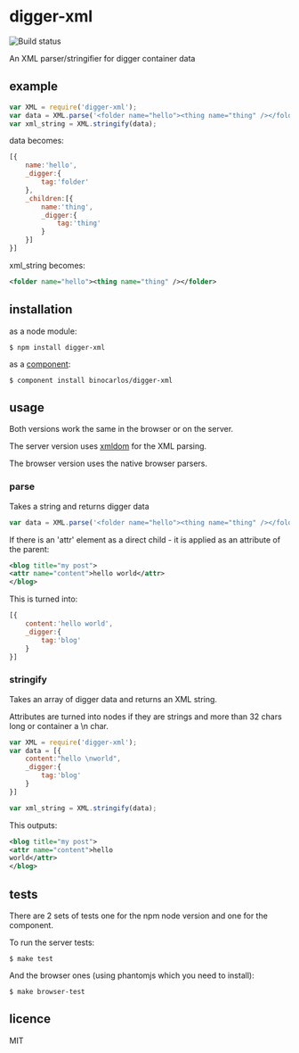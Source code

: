 digger-xml
==========

![Build status](https://api.travis-ci.org/binocarlos/digger-xml.png)

An XML parser/stringifier for digger container data

## example

```js
var XML = require('digger-xml');
var data = XML.parse('<folder name="hello"><thing name="thing" /></folder>');
var xml_string = XML.stringify(data);
```

data becomes:

```js
[{
	name:'hello',
	_digger:{
		tag:'folder'
	},
	_children:[{
		name:'thing',
		_digger:{
			tag:'thing'
		}
	}]
}]
```

xml_string becomes:

```xml
<folder name="hello"><thing name="thing" /></folder>
```

## installation

as a node module:

```
$ npm install digger-xml
```

as a [component](https://github.com/component/component):

```
$ component install binocarlos/digger-xml
```

## usage

Both versions work the same in the browser or on the server.

The server version uses [xmldom](https://github.com/jindw/xmldom) for the XML parsing.

The browser version uses the native browser parsers.

### parse
Takes a string and returns digger data

```js
var data = XML.parse('<folder name="hello"><thing name="thing" /></folder>');
```

If there is an 'attr' element as a direct child - it is applied as an attribute of the parent:


```xml
<blog title="my post">
<attr name="content">hello world</attr>
</blog>
```

This is turned into:

```js
[{
	content:'hello world',
	_digger:{
		tag:'blog'
	}
}]
```

### stringify
Takes an array of digger data and returns an XML string.

Attributes are turned into nodes if they are strings and more than 32 chars long or container a \n char.

```js
var XML = require('digger-xml');
var data = [{
	content:"hello \nworld",
	_digger:{
		tag:'blog'
	}
}]

var xml_string = XML.stringify(data);
```

This outputs:

```xml
<blog title="my post">
<attr name="content">hello 
world</attr>
</blog>
```

## tests

There are 2 sets of tests one for the npm node version and one for the component.

To run the server tests:

```
$ make test
```

And the browser ones (using phantomjs which you need to install):

```
$ make browser-test
```

## licence

MIT


